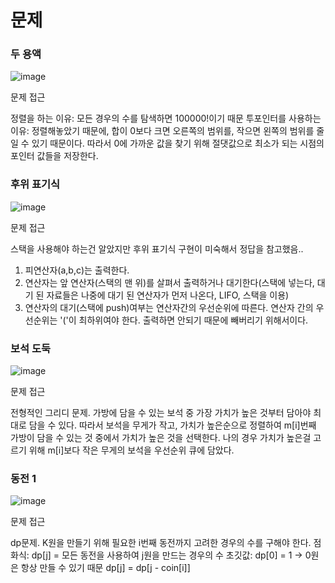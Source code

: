 # 문제
### 두 용액
![image](https://user-images.githubusercontent.com/25299428/154213024-edc752b4-3904-439b-9a60-f269b6e6d21d.png)


문제 접근

정렬을 하는 이유: 모든 경우의 수를 탐색하면 100000!이기 때문
투포인터를 사용하는 이유: 정렬해놓았기 때문에, 합이 0보다 크면 오른쪽의 범위를, 작으면 왼쪽의 범위를 줄일 수 있기 때문이다. 따라서 0에 가까운 값을 찾기 위해 절댓값으로 최소가 되는
시점의 포인터 값들을 저장한다.

### 후위 표기식
![image](https://user-images.githubusercontent.com/25299428/154398125-735d1e34-72fe-4ff4-88e9-fb2a89d22ce5.png)

문제 접근

스택을 사용해야 하는건 알았지만 후위 표기식 구현이 미숙해서 정답을 참고했음.. 
1. 피연산자(a,b,c)는 출력한다. 
2. 연산자는 앞 연산자(스택의 맨 위)를 살펴서 출력하거나 대기한다(스택에 넣는다, 대기 된 자료들은 나중에 대기 된 연산자가 먼저 나온다, LIFO, 스택을 이용) 
3. 연산자의 대기(스택에 push)여부는 연산자간의 우선순위에 따른다.
연산자 간의 우선순위는 '('이 최하위여야 한다. 출력하면 안되기 때문에 빼버리기 위해서이다.

### 보석 도둑
![image](https://user-images.githubusercontent.com/25299428/154398369-97670f8a-514d-4ade-979a-598247cdc6ca.png)


문제 접근

전형적인 그리디 문제. 가방에 담을 수 있는 보석 중 가장 가치가 높은 것부터 담아야 최대로 담을 수 있다.
따라서 보석을 무게가 작고, 가치가 높은순으로 정렬하여 m[i]번째 가방이 담을 수 있는 것 중에서 가치가 높은 것을 선택한다.
나의 경우 가치가 높은걸 고르기 위해 m[i]보다 작은 무게의 보석을 우선순위 큐에 담았다.

### 동전 1
![image](https://user-images.githubusercontent.com/25299428/154401883-60c44a77-ea25-4627-8dd3-f05890d4ffd9.png)

문제 접근

dp문제. K원을 만들기 위해 필요한 i번째 동전까지 고려한 경우의 수를 구해야 한다.
점화식: dp[j] = 모든 동전을 사용하여 j원을 만드는 경우의 수
초깃값: dp[0] = 1 -> 0원은 항상 만들 수 있기 때문
dp[j] = dp[j - coin[i]]
